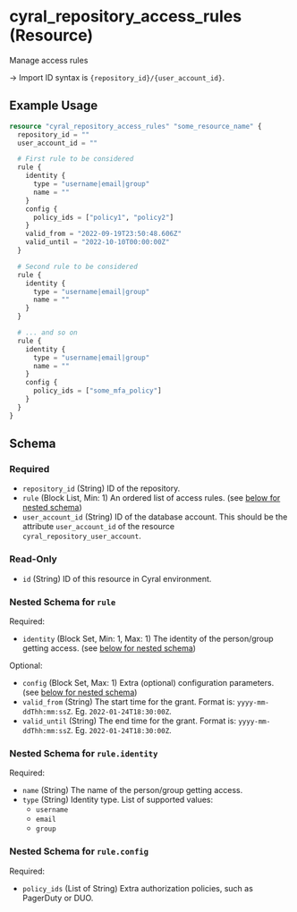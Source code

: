 # cyral_repository_access_rules (Resource)

Manage access rules

-> Import ID syntax is `{repository_id}/{user_account_id}`.

## Example Usage

```terraform
resource "cyral_repository_access_rules" "some_resource_name" {
  repository_id = ""
  user_account_id = ""

  # First rule to be considered
  rule {
    identity {
      type = "username|email|group"
      name = ""
    }
    config {
      policy_ids = ["policy1", "policy2"]
    }
    valid_from = "2022-09-19T23:50:48.606Z"
    valid_until = "2022-10-10T00:00:00Z"
  }

  # Second rule to be considered
  rule {
    identity {
      type = "username|email|group"
      name = ""
    }
  }

  # ... and so on
  rule {
    identity {
      type = "username|email|group"
      name = ""
    }
    config {
      policy_ids = ["some_mfa_policy"]
    }
  }
}
```

<!-- schema generated by tfplugindocs -->

## Schema

### Required

- `repository_id` (String) ID of the repository.
- `rule` (Block List, Min: 1) An ordered list of access rules. (see [below for nested schema](#nestedblock--rule))
- `user_account_id` (String) ID of the database account. This should be the attribute `user_account_id` of the resource `cyral_repository_user_account`.

### Read-Only

- `id` (String) ID of this resource in Cyral environment.

<a id="nestedblock--rule"></a>

### Nested Schema for `rule`

Required:

- `identity` (Block Set, Min: 1, Max: 1) The identity of the person/group getting access. (see [below for nested schema](#nestedblock--rule--identity))

Optional:

- `config` (Block Set, Max: 1) Extra (optional) configuration parameters. (see [below for nested schema](#nestedblock--rule--config))
- `valid_from` (String) The start time for the grant. Format is: `yyyy-mm-ddThh:mm:ssZ`. Eg. `2022-01-24T18:30:00Z`.
- `valid_until` (String) The end time for the grant. Format is: `yyyy-mm-ddThh:mm:ssZ`. Eg. `2022-01-24T18:30:00Z`.

<a id="nestedblock--rule--identity"></a>

### Nested Schema for `rule.identity`

Required:

- `name` (String) The name of the person/group getting access.
- `type` (String) Identity type. List of supported values:
  - `username`
  - `email`
  - `group`

<a id="nestedblock--rule--config"></a>

### Nested Schema for `rule.config`

Required:

- `policy_ids` (List of String) Extra authorization policies, such as PagerDuty or DUO.
